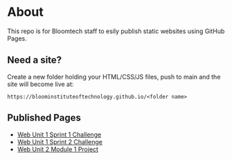 # About

This repo is for Bloomtech staff to esily publish static websites using GitHub Pages.

## Need a site?

Create a new folder holding your HTML/CSS/JS files, push to main and the site will become live at:

```https://bloominstituteoftechnology.github.io/<folder name>```

## Published Pages

- [Web Unit 1 Sprint 1 Challenge](https://bloominstituteoftechnology.github.io/W_U1_S1_sprint_challenge/)
- [Web Unit 1 Sprint 2 Challenge](https://bloominstituteoftechnology.github.io/W_U1_S2_sprint_challenge/)
- [Web Unit 2 Module 1 Project](https://bloominstituteoftechnology.github.io/foo/)

